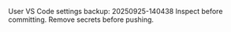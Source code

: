 User VS Code settings backup: 20250925-140438
Inspect before committing. Remove secrets before pushing.
